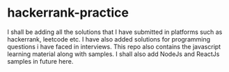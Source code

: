 # hackerrank-practice
I shall be adding all the solutions that I have submitted in platforms such as hackerrank, leetcode etc.
I have also added solutions for programming questions i have faced in interviews.
This repo also contains the javascript learning material along with samples.
I shall also add NodeJs and ReactJs samples in future here.
